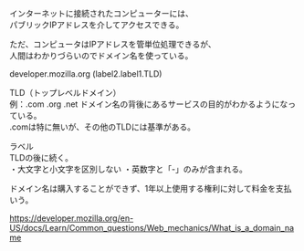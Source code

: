 インターネットに接続されたコンピューターには、  
パブリックIPアドレスを介してアクセスできる。  

ただ、コンピュータはIPアドレスを管単位処理できるが、  
人間はわかりづらいのでドメイン名を使っている。  

developer.mozilla.org
(label2.label1.TLD)  

TLD（トップレベルドメイン）  
例：.com .org .net
ドメイン名の背後にあるサービスの目的がわかるようになっている。  
.comは特に無いが、その他のTLDには基準がある。  

ラベル  
TLDの後に続く。  
・大文字と小文字を区別しない
・英数字と「-」のみが含まれる。  

ドメイン名は購入することができず、1年以上使用する権利に対して料金を支払いう。

https://developer.mozilla.org/en-US/docs/Learn/Common_questions/Web_mechanics/What_is_a_domain_name
